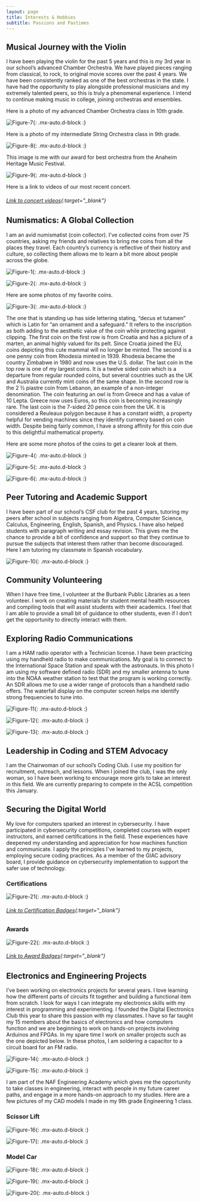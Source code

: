 ```yaml
---
layout: page
title: Interests & Hobbies
subtitle: Passions and Pastimes
---
```


## Musical Journey with the Violin
I have been playing the violin for the past 5 years and this is my 3rd year in our school’s advanced Chamber Orchestra. We have played pieces ranging from classical, to rock, to original movie scores over the past 4 years. We have been consistently ranked as one of the best orchestras in the state. I have had the opportunity to play alongside professional musicians and my extremely talented peers, so this is truly a phenomenal experience. I intend to continue making music in college, joining orchestras and ensembles. 

Here is a photo of my advanced Chamber Orchestra class in 10th grade. 

![Figure-7](/assets/img/interests/fig-7.jpg){: .mx-auto.d-block :}

Here is a photo of my intermediate String Orchestra class in 9th grade. 

![Figure-8](/assets/img/interests/fig-8.jpg){: .mx-auto.d-block :}

This image is me with our award for best orchestra from the Anaheim Heritage Music Festival. 
 
![Figure-9](/assets/img/interests/fig-9.jpg){: .mx-auto.d-block :}

Here is a link to videos of our most recent concert. 

###### [Link to concert videos](https://drive.google.com/drive/folders/1kVbfxQwXpja9cAYQgVYREmwhDeabPR2e?usp=sharing){:target="_blank"}

## Numismatics: A Global Collection
I am an avid numismatist (coin collector). I’ve collected coins from over 75 countries, asking my friends and relatives to bring me coins from all the places they travel. Each country’s currency is reflective of their history and culture, so collecting them allows me to learn a bit more about people across the globe. 

![Figure-1](/assets/img/interests/fig-1.jpg){: .mx-auto.d-block :}

![Figure-2](/assets/img/interests/fig-2.jpg){: .mx-auto.d-block :}

Here are some photos of my favorite coins. 

![Figure-3](/assets/img/interests/fig-3.jpg){: .mx-auto.d-block :}

The one that is standing up has side lettering stating, “decus et tutamen” which is Latin for “an ornament and a safeguard.” It refers to the inscription as both adding to the aesthetic value of the coin while protecting against clipping. The first coin on the first row is from Croatia and has a picture of a marten, an animal highly valued for its pelt. Since Croatia joined the EU, coins depicting this cute mammal will no longer be minted. The second is a one penny coin from Rhodesia minted in 1939. Rhodesia became the country Zimbabwe in 1980 and now uses the U.S. dollar. The last coin in the top row is one of my largest coins. It is a twelve sided coin which is a departure from regular rounded coins, but several countries such as the UK and Australia currently mint coins of the same shape. In the second row is the 2 ½ piastre coin from Lebanon, an example of a non-integer denomination. The coin featuring an owl is from Greece and has a value of 10 Lepta. Greece now uses Euros, so this coin is becoming increasingly rare. The last coin is the 7-sided 20 pence coin from the UK. It is considered a Reuleaux polygon because it has a constant width, a property helpful for vending machines since they identify currency based on coin width. Despite being fairly common, I have a strong affinity for this coin due to this delightful mathematical property. 

Here are some more photos of the coins to get a clearer look at them. 

![Figure-4](/assets/img/interests/fig-4.jpg){: .mx-auto.d-block :}

![Figure-5](/assets/img/interests/fig-5.jpg){: .mx-auto.d-block :}

![Figure-6](/assets/img/interests/fig-6.jpg){: .mx-auto.d-block :}

## Peer Tutoring and Academic Support
I have been part of our school’s CSF club for the past 4 years, tutoring my peers after school in subjects ranging from Algebra, Computer Science, Calculus, Engineering, English, Spanish, and Physics. I have also helped students with paragraph writing and essay revision. This gives me the chance to provide a bit of confidence and support so that they continue to pursue the subjects that interest them rather than become discouraged. Here I am tutoring my classmate in Spanish vocabulary. 

![Figure-10](/assets/img/interests/fig-10.jpg){: .mx-auto.d-block :}

## Community Volunteering
When I have free time, I volunteer at the Burbank Public Libraries as a teen volunteer. I work on creating materials for student mental health resources and compiling tools that will assist students with their academics. I feel that I am able to provide a small bit of guidance to other students, even if I don’t get the opportunity to directly interact with them. 

## Exploring Radio Communications
I am a HAM radio operator with a Technician license. I have been practicing using my handheld radio to make communications. My goal is to connect to the International Space Station and speak with the astronauts. In this photo I am using my software defined radio (SDR) and my smaller antenna to tune into the NOAA weather station to test that the program is working correctly. An SDR allows me to use a wider range of protocols than a handheld radio offers. The waterfall display on the computer screen helps me identify strong frequencies to tune into. 

![Figure-11](/assets/img/interests/fig-11.jpg){: .mx-auto.d-block :}

![Figure-12](/assets/img/interests/fig-12.jpg){: .mx-auto.d-block :}

![Figure-13](/assets/img/interests/fig-13.jpg){: .mx-auto.d-block :}

## Leadership in Coding and STEM Advocacy
I am the Chairwoman of our school’s Coding Club. I use my position for recruitment, outreach, and lessons. When I joined the club, I was the only woman, so I have been working to encourage more girls to take an interest in this field. We are currently preparing to compete in the ACSL competition this January. 

## Securing the Digital World
My love for computers sparked an interest in cybersecurity. I have participated in cybersecurity competitions, completed courses with expert instructors, and earned certifications in the field. These experiences have deepened my understanding and appreciation for how machines function and communicate. I apply the principles I've learned to my projects, employing secure coding practices. As a member of the GIAC advisory board, I provide guidance on cybersecurity implementation to support the safer use of technology.

### Certifications

![Figure-21](/assets/img/interests/fig-21.jpg){: .mx-auto.d-block :}

###### [Link to Certification Badges](https://www.credly.com/users/anjena-raja){:target="_blank"}

### Awards

![Figure-22](/assets/img/interests/fig-22.png){: .mx-auto.d-block :}

###### [Link to Award Badges](https://badgr.com/public/collections/7c9b41ec1893440b8f5d4942f34e080a){:target="_blank"}

## Electronics and Engineering Projects
I’ve been working on electronics projects for several years. I love learning how the different parts of circuits fit together and building a functional item from scratch. I look for ways I can integrate my electronics skills with my interest in programming and experimenting. I founded the Digital Electronics Club this year to share this passion with my classmates. I have so far taught my 15 members about the basics of electronics and how computers function and we are beginning to work on hands-on projects involving Arduinos and FPGAs. In my spare time I work on smaller projects such as the one depicted below. In these photos, I am soldering a capacitor to a circuit board for an FM radio. 

![Figure-14](/assets/img/interests/fig-14.jpg){: .mx-auto.d-block :}

![Figure-15](/assets/img/interests/fig-15.jpg){: .mx-auto.d-block :}

I am part of the NAF Engineering Academy which gives me the opportunity to take classes in engineering, interact with people in my future career paths, and engage in a more hands-on approach to my studies. Here are a few pictures of my CAD models I made in my 9th grade Engineering 1 class. 

### Scissor Lift 

![Figure-16](/assets/img/interests/fig-16.jpg){: .mx-auto.d-block :}

![Figure-17](/assets/img/interests/fig-17.jpg){: .mx-auto.d-block :}

### Model Car

![Figure-18](/assets/img/interests/fig-18.jpg){: .mx-auto.d-block :}

![Figure-19](/assets/img/interests/fig-19.jpg){: .mx-auto.d-block :}

![Figure-20](/assets/img/interests/fig-20.jpg){: .mx-auto.d-block :}
